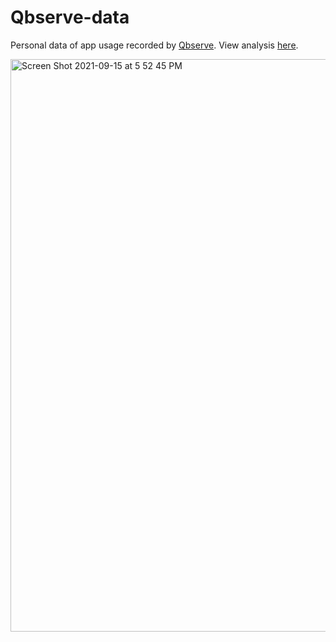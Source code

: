 # Qbserve-data
Personal data of app usage recorded by [Qbserve](https://qotoqot.com/qbserve/). View analysis [here](http://www.averychan.site/Qbserve-data/).

<img width="916" alt="Screen Shot 2021-09-15 at 5 52 45 PM" src="https://user-images.githubusercontent.com/53503018/133520548-bf86da7e-fc14-4e30-9844-f7e957306fd8.png">
